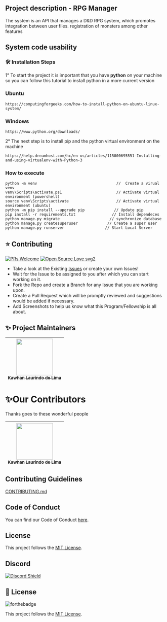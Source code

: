 ## Project description - RPG Manager
<p>The system is an API that manages a D&D RPG system, which promotes integration between user files. registration of monsters among other features</p>

## System code usability

### 🛠️ Installation Steps


1° To start the project it is important that you have __python__ on your machine so you can follow this tutorial to install python in a more current version 

### Ubuntu 

```
https://computingforgeeks.com/how-to-install-python-on-ubuntu-linux-system/
```

### Windows

```
https://www.python.org/downloads/
```

2° The next step is to install pip and the python virtual environment on the machine

```
https://help.dreamhost.com/hc/en-us/articles/115000695551-Installing-and-using-virtualenv-with-Python-3
```

### How to execute

```
python -m venv                                   //  Create a virual venv
venv\Scripts\activate.ps1                        // Activate virtual environment (powershell)
source venv\Scripts\activate                     // Activate virtual environment (ubuntu)
python -m pip install --upgrade pip             // Update pip
pip install -r requirements.txt                // Install dependeces
python manage.py migrate                      // synchronize database
python manage.py createsuperuser             // Create a super user
python manage.py runserver                  // Start Local Server
```

## ⭐ Contributing

[![PRs Welcome](https://img.shields.io/badge/PRs-welcome-brightgreen.svg?style=flat-square)](http://makeapullrequest.com)
[![Open Source Love svg2](https://badges.frapsoft.com/os/v2/open-source.svg?v=103)](https://github.com/ellerbrock/open-source-badges/)

-   Take a look at the Existing [Issues]() or create your own Issues!
-   Wait for the Issue to be assigned to you after which you can start working on it.
-   Fork the Repo and create a Branch for any Issue that you are working upon.
-   Create a Pull Request which will be promptly reviewed and suggestions would be added if necessary.
-   Add Screenshots to help us know what this Program/Fellowship is all about.

## ✨ Project Maintainers

| [<img src="https://avatars.githubusercontent.com/u/69232156?v=4" width=115><br><sub>Kawhan Laurindo de Lima</sub>](https://github.com/Kawhan) | 
| :---: | 



# ✨Our Contributors

Thanks goes to these wonderful people

<!-- ALL-CONTRIBUTORS-LIST:START - Do not remove or modify this section -->

| [<img src="https://avatars.githubusercontent.com/u/69232156?v=4" width=115><br><sub>Kawhan Laurindo de Lima</sub>](https://github.com/Kawhan) | 
| :---: | 

## Contributing Guidelines

[CONTRIBUTING.md](/CONTRIBUTING.md)

## Code of Conduct

You can find our Code of Conduct [here](/CODE_OF_CONDUCT.md).

## License

This project follows the [MIT License](/LICENSE).

## Discord

[![Discord Shield]()]()

## 📃 License

![forthebadge]()

This project follows the [MIT License](/LICENSE).
